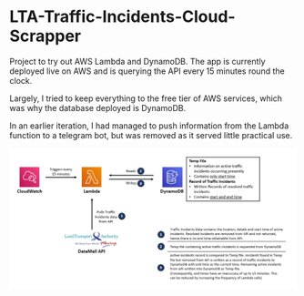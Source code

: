 # LTA-Traffic-Incidents-Cloud-Scrapper
Project to try out AWS Lambda and DynamoDB. The app is currently deployed live on AWS and is querying the API every 15 minutes round the clock.

Largely, I tried to keep everything to the free tier of AWS services, which was why the database deployed is DynamoDB.

In an earlier iteration, I had managed to push information from the Lambda function to a telegram bot, but was removed as it served little practical use.

![Diagram of App](images/readme_image.PNG)
